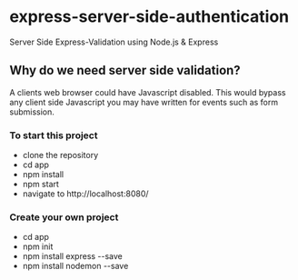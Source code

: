 # express-server-side-authentication
Server Side Express-Validation using Node.js &amp; Express

## Why do we need server side validation?
A clients web browser could have Javascript disabled. This would
bypass any client side Javascript you may have written for events such
as form submission.

### To start this project

- clone the repository
- cd app
- npm install
- npm start
- navigate to http://localhost:8080/

### Create your own project

- cd app
- npm init
- npm install express --save
- npm install nodemon --save